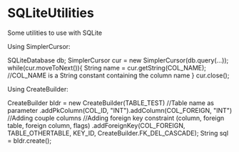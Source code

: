 SQLiteUtilities
===============

Some utilities to use with SQLite

Using SimplerCursor:

SQLiteDatabase db;
SimplerCursor cur = new SimplerCursor(db.query(...));
while(cur.moveToNext()){
  String name = cur.getString(COL_NAME); //COL_NAME is a String constant containing the column name
}
cur.close();

Using CreateBuilder:

CreateBuilder bldr = new CreateBuilder(TABLE_TEST) //Table name as parameter
		                    .addPkColumn(COL_ID, "INT").addColumn(COL_FOREIGN, "INT") //Adding couple columns
		                    //Adding foreign key constraint (column, foreign table, foreign column, flags)
		                    .addForeignKey(COL_FOREIGN, TABLE_OTHERTABLE, KEY_ID, CreateBuilder.FK_DEL_CASCADE);
String sql = bldr.create();
